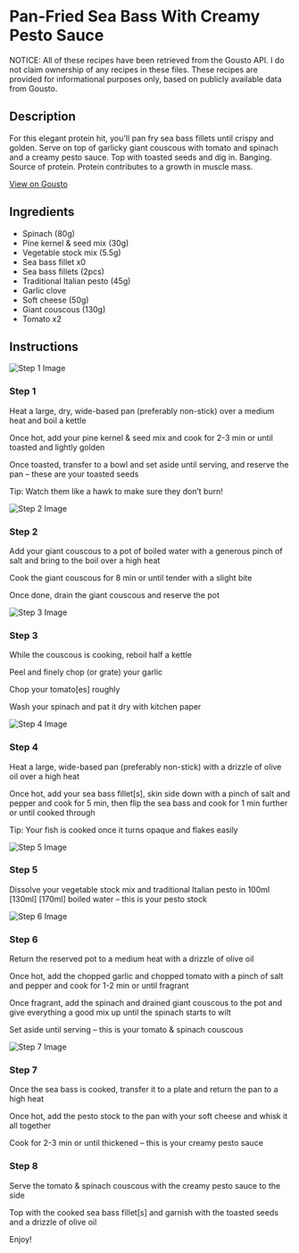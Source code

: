 # Pan-Fried Sea Bass With Creamy Pesto Sauce

NOTICE: All of these recipes have been retrieved from the Gousto API. I do not claim ownership of any recipes in these files. These recipes are provided for informational purposes only, based on publicly available data from Gousto.

## Description

For this elegant protein hit, you'll pan fry sea bass fillets until crispy and golden. Serve on top of garlicky giant couscous with tomato and spinach and a creamy pesto sauce. Top with toasted seeds and dig in. Banging. Source of protein. Protein contributes to a growth in muscle mass.

[View on Gousto](https://www.gousto.co.uk/recipes/cookbook/pan-fried-sea-bass-with-creamy-pesto-sauce)

## Ingredients

- Spinach (80g)
- Pine kernel & seed mix (30g)
- Vegetable stock mix (5.5g)
- Sea bass fillet x0
- Sea bass fillets (2pcs)
- Traditional Italian pesto (45g)
- Garlic clove
- Soft cheese (50g)
- Giant couscous (130g)
- Tomato x2

## Instructions

![Step 1 Image](https://production-media.gousto.co.uk/cms/recipe-step-image/step-1-1722006530152-x200.jpg)

### Step 1

Heat a large, dry, wide-based pan (preferably non-stick) over a medium heat and boil a kettle

Once hot, add your pine kernel & seed mix and cook for 2-3 min or until toasted and lightly golden

Once toasted, transfer to a bowl and set aside until serving, and reserve the pan – these are your toasted seeds

Tip: Watch them like a hawk to make sure they don’t burn!

![Step 2 Image](https://production-media.gousto.co.uk/cms/recipe-step-image/step-2-1722006917582-x200.jpg)

### Step 2

Add your giant couscous to a pot of boiled water with a generous pinch of salt and bring to the boil over a high heat

Cook the giant couscous for 8 min or until tender with a slight bite

Once done, drain the giant couscous and reserve the pot

![Step 3 Image](https://production-media.gousto.co.uk/cms/recipe-step-image/step-3-1722006950053-x200.jpg)

### Step 3

While the couscous is cooking, reboil half a kettle

Peel and finely chop (or grate) your garlic

Chop your tomato[es] roughly

Wash your spinach and pat it dry with kitchen paper

![Step 4 Image](https://production-media.gousto.co.uk/cms/recipe-step-image/step-4-1722006960891-x200.jpg)

### Step 4

Heat a large, wide-based pan (preferably non-stick) with a drizzle of olive oil over a high heat

Once hot, add your sea bass fillet[s], skin side down with a pinch of salt and pepper and cook for 5 min, then flip the sea bass and cook for 1 min further or until cooked through

Tip: Your fish is cooked once it turns opaque and flakes easily

![Step 5 Image](https://production-media.gousto.co.uk/cms/recipe-step-image/step-5-1722006977150-x200.jpg)

### Step 5

Dissolve your vegetable stock mix and traditional Italian pesto in 100ml <span class="text-purple">[130ml]</span> <span class="text-danger">[170ml]</span> boiled water – this is your pesto stock

![Step 6 Image](https://production-media.gousto.co.uk/cms/recipe-step-image/step-6-1722006987552-x200.jpg)

### Step 6

Return the reserved pot to a medium heat with a drizzle of olive oil

Once hot, add the chopped garlic and chopped tomato with a pinch of salt and pepper and cook for 1-2 min or until fragrant

Once fragrant, add the spinach and drained giant couscous to the pot and give everything a good mix up until the spinach starts to wilt

Set aside until serving – this is your tomato & spinach couscous

![Step 7 Image](https://production-media.gousto.co.uk/cms/recipe-step-image/step-7-1722007014663-x200.jpg)

### Step 7

Once the sea bass is cooked, transfer it to a plate and return the pan to a high heat

Once hot, add the pesto stock to the pan with your soft cheese and whisk it all together

Cook for 2-3 min or until thickened – this is your creamy pesto sauce

### Step 8

Serve the tomato & spinach couscous with the creamy pesto sauce to the side

Top with the cooked sea bass fillet[s] and garnish with the toasted seeds and a drizzle of olive oil

Enjoy!

